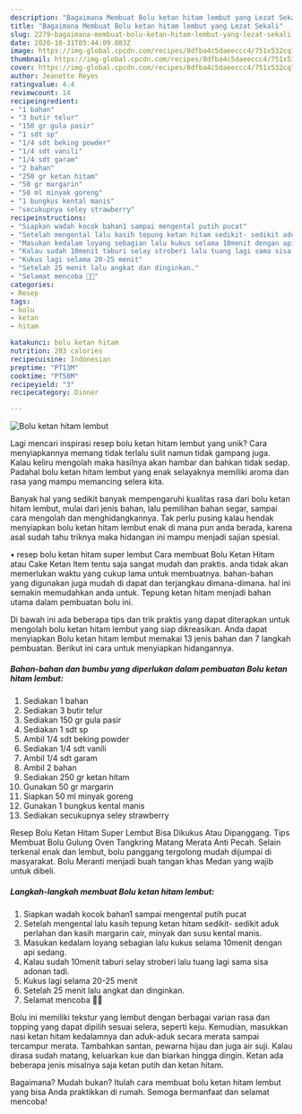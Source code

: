 ```yaml
---
description: "Bagaimana Membuat Bolu ketan hitam lembut yang Lezat Sekali"
title: "Bagaimana Membuat Bolu ketan hitam lembut yang Lezat Sekali"
slug: 2279-bagaimana-membuat-bolu-ketan-hitam-lembut-yang-lezat-sekali
date: 2020-10-31T05:44:09.083Z
image: https://img-global.cpcdn.com/recipes/8dfba4c5daeeccc4/751x532cq70/bolu-ketan-hitam-lembut-foto-resep-utama.jpg
thumbnail: https://img-global.cpcdn.com/recipes/8dfba4c5daeeccc4/751x532cq70/bolu-ketan-hitam-lembut-foto-resep-utama.jpg
cover: https://img-global.cpcdn.com/recipes/8dfba4c5daeeccc4/751x532cq70/bolu-ketan-hitam-lembut-foto-resep-utama.jpg
author: Jeanette Reyes
ratingvalue: 4.4
reviewcount: 14
recipeingredient:
- "1 bahan"
- "3 butir telur"
- "150 gr gula pasir"
- "1 sdt sp"
- "1/4 sdt beking powder"
- "1/4 sdt vanili"
- "1/4 sdt garam"
- "2 bahan"
- "250 gr ketan hitam"
- "50 gr margarin"
- "50 ml minyak goreng"
- "1 bungkus kental manis"
- "secukupnya seley strawberry"
recipeinstructions:
- "Siapkan wadah kocok bahan1 sampai mengental putih pucat"
- "Setelah mengental lalu kasih tepung ketan hitam sedikit- sedikit aduk perlahan dan kasih margarin cair, minyak dan susu kental manis."
- "Masukan kedalam loyang sebagian lalu kukus selama 10menit dengan api sedang."
- "Kalau sudah 10menit taburi selay stroberi lalu tuang lagi sama sisa adonan tadi."
- "Kukus lagi selama 20-25 menit"
- "Setelah 25 menit lalu angkat dan dinginkan."
- "Selamat mencoba 👩‍🍳"
categories:
- Resep
tags:
- bolu
- ketan
- hitam

katakunci: bolu ketan hitam 
nutrition: 203 calories
recipecuisine: Indonesian
preptime: "PT13M"
cooktime: "PT58M"
recipeyield: "3"
recipecategory: Dinner

---
```



![Bolu ketan hitam lembut](https://img-global.cpcdn.com/recipes/8dfba4c5daeeccc4/751x532cq70/bolu-ketan-hitam-lembut-foto-resep-utama.jpg)

Lagi mencari inspirasi resep bolu ketan hitam lembut yang unik? Cara menyiapkannya memang tidak terlalu sulit namun tidak gampang juga. Kalau keliru mengolah maka hasilnya akan hambar dan bahkan tidak sedap. Padahal bolu ketan hitam lembut yang enak selayaknya memiliki aroma dan rasa yang mampu memancing selera kita.

Banyak hal yang sedikit banyak mempengaruhi kualitas rasa dari bolu ketan hitam lembut, mulai dari jenis bahan, lalu pemilihan bahan segar, sampai cara mengolah dan menghidangkannya. Tak perlu pusing kalau hendak menyiapkan bolu ketan hitam lembut enak di mana pun anda berada, karena asal sudah tahu triknya maka hidangan ini mampu menjadi sajian spesial.

• resep bolu ketan hitam super lembut Cara membuat Bolu Ketan Hitam atau Cake Ketan Item tentu saja sangat mudah dan praktis. anda tidak akan memerlukan waktu yang cukup lama untuk membuatnya. bahan-bahan yang digunakan juga mudah di dapat dan terjangkau dimana-dimana. hal ini semakin memudahkan anda untuk. Tepung ketan hitam menjadi bahan utama dalam pembuatan bolu ini.


Di bawah ini ada beberapa tips dan trik praktis yang dapat diterapkan untuk mengolah bolu ketan hitam lembut yang siap dikreasikan. Anda dapat menyiapkan Bolu ketan hitam lembut memakai 13 jenis bahan dan 7 langkah pembuatan. Berikut ini cara untuk menyiapkan hidangannya.

<!--inarticleads1-->

##### Bahan-bahan dan bumbu yang diperlukan dalam pembuatan Bolu ketan hitam lembut:

1. Sediakan 1 bahan
1. Sediakan 3 butir telur
1. Sediakan 150 gr gula pasir
1. Sediakan 1 sdt sp
1. Ambil 1/4 sdt beking powder
1. Sediakan 1/4 sdt vanili
1. Ambil 1/4 sdt garam
1. Ambil 2 bahan
1. Sediakan 250 gr ketan hitam
1. Gunakan 50 gr margarin
1. Siapkan 50 ml minyak goreng
1. Gunakan 1 bungkus kental manis
1. Sediakan secukupnya seley strawberry


Resep Bolu Ketan Hitam Super Lembut Bisa Dikukus Atau Dipanggang. Tips Membuat Bolu Gulung Oven Tangkring Matang Merata Anti Pecah. Selain terkenal enak dan lembut, bolu panggang tergolong mudah dijumpai di masyarakat. Bolu Meranti menjadi buah tangan khas Medan yang wajib untuk dibeli. 

<!--inarticleads2-->

##### Langkah-langkah membuat Bolu ketan hitam lembut:

1. Siapkan wadah kocok bahan1 sampai mengental putih pucat
1. Setelah mengental lalu kasih tepung ketan hitam sedikit- sedikit aduk perlahan dan kasih margarin cair, minyak dan susu kental manis.
1. Masukan kedalam loyang sebagian lalu kukus selama 10menit dengan api sedang.
1. Kalau sudah 10menit taburi selay stroberi lalu tuang lagi sama sisa adonan tadi.
1. Kukus lagi selama 20-25 menit
1. Setelah 25 menit lalu angkat dan dinginkan.
1. Selamat mencoba 👩‍🍳


Bolu ini memiliki tekstur yang lembut dengan berbagai varian rasa dan topping yang dapat dipilih sesuai selera, seperti keju. Kemudian, masukkan nasi ketan hitam kedalamnya dan aduk-aduk secara merata sampai tercampur merata. Tambahkan santan, pewarna hijau dan juga air suji. Kalau dirasa sudah matang, keluarkan kue dan biarkan hingga dingin. Ketan ada beberapa jenis misalnya saja ketan putih dan ketan hitam. 

Bagaimana? Mudah bukan? Itulah cara membuat bolu ketan hitam lembut yang bisa Anda praktikkan di rumah. Semoga bermanfaat dan selamat mencoba!
